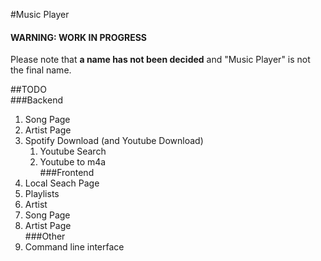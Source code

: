 #Music Player<br/>
#### WARNING: WORK IN PROGRESS<br/>

Please note that **a name has not been decided** and "Music Player" is not the final name.<br/>

##TODO<br/>
###Backend<br/>
1. Song Page<br/>
2. Artist Page<br/>
3. Spotify Download (and Youtube Download)<br/>
	1. Youtube Search<br/>
	2. Youtube to m4a<br/>
###Frontend<br/>
1. Local Seach Page<br/>
2. Playlists<br/>
3. Artist<br/>
4. Song Page<br/>
4. Artist Page<br/>
###Other<br/>
1. Command line interface<br/>